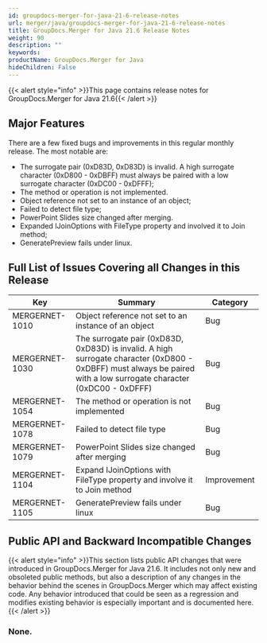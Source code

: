 ```yaml
---
id: groupdocs-merger-for-java-21-6-release-notes
url: merger/java/groupdocs-merger-for-java-21-6-release-notes
title: GroupDocs.Merger for Java 21.6 Release Notes
weight: 90
description: ""
keywords: 
productName: GroupDocs.Merger for Java
hideChildren: False
---
```

{{< alert style="info" >}}This page contains release notes for GroupDocs.Merger for Java 21.6{{< /alert >}}

## Major Features

There are a few fixed bugs and improvements in this regular monthly release. The most notable are:

*   The surrogate pair (0xD83D, 0xD83D) is invalid. A high surrogate character (0xD800 - 0xDBFF) must always be paired with a low surrogate character (0xDC00 - 0xDFFF);
*   The method or operation is not implemented.
*   Object reference not set to an instance of an object;
*   Failed to detect file type;
*   PowerPoint Slides size changed after merging.
*   Expanded IJoinOptions with FileType property and involved it to Join method;
*   GeneratePreview fails under linux.


## Full List of Issues Covering all Changes in this Release

| Key | Summary | Category |
| --- | --- | --- |
| MERGERNET-1010 | Object reference not set to an instance of an object | Bug |
| MERGERNET-1030 | The surrogate pair (0xD83D, 0xD83D) is invalid. A high surrogate character (0xD800 - 0xDBFF) must always be paired with a low surrogate character (0xDC00 - 0xDFFF) | Bug |
| MERGERNET-1054 | The method or operation is not implemented | Bug |
| MERGERNET-1078 | Failed to detect file type | Bug |
| MERGERNET-1079 | PowerPoint Slides size changed after merging | Bug |
| MERGERNET-1104 | Expand IJoinOptions with FileType property and involve it to Join method | Improvement |
| MERGERNET-1105 | GeneratePreview fails under linux | Bug |

## Public API and Backward Incompatible Changes

{{< alert style="info" >}}This section lists public API changes that were introduced in GroupDocs.Merger for Java 21.6. It includes not only new and obsoleted public methods, but also a description of any changes in the behavior behind the scenes in GroupDocs.Merger which may affect existing code. Any behavior introduced that could be seen as a regression and modifies existing behavior is especially important and is documented here.{{< /alert >}}

### None.
